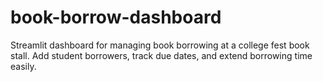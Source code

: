 # book-borrow-dashboard
Streamlit dashboard for managing book borrowing at a college fest book stall. Add student borrowers, track due dates, and extend borrowing time easily.
